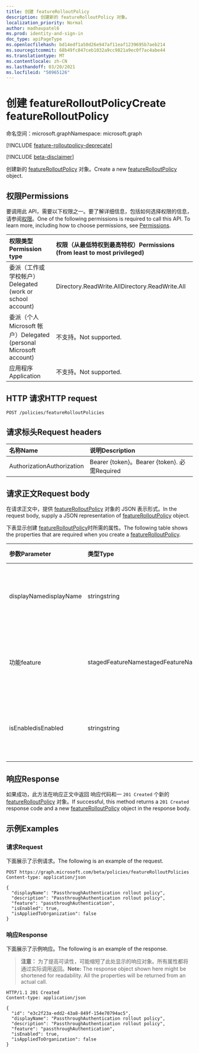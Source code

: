 ```yaml
---
title: 创建 featureRolloutPolicy
description: 创建新的 featureRolloutPolicy 对象。
localization_priority: Normal
author: madhavpatel6
ms.prod: identity-and-sign-in
doc_type: apiPageType
ms.openlocfilehash: bd14edf1a50d26e947af11eaf1239695b7aeb214
ms.sourcegitcommit: 68b49fc847ceb1032a9cc9821a9ec0f7ac4abe44
ms.translationtype: MT
ms.contentlocale: zh-CN
ms.lasthandoff: 03/20/2021
ms.locfileid: "50965126"
---
```

# <a name="create-featurerolloutpolicy"></a><span data-ttu-id="8615f-103">创建 featureRolloutPolicy</span><span class="sxs-lookup"><span data-stu-id="8615f-103">Create featureRolloutPolicy</span></span>

<span data-ttu-id="8615f-104">命名空间：microsoft.graph</span><span class="sxs-lookup"><span data-stu-id="8615f-104">Namespace: microsoft.graph</span></span>

[!INCLUDE [feature-rolloutpolicy-deprecate](../../includes/directory-featurerolloutpolicies-deprecate.md)]

[!INCLUDE [beta-disclaimer](../../includes/beta-disclaimer.md)]

<span data-ttu-id="8615f-105">创建新的 [featureRolloutPolicy](../resources/featurerolloutpolicy.md) 对象。</span><span class="sxs-lookup"><span data-stu-id="8615f-105">Create a new [featureRolloutPolicy](../resources/featurerolloutpolicy.md) object.</span></span>

## <a name="permissions"></a><span data-ttu-id="8615f-106">权限</span><span class="sxs-lookup"><span data-stu-id="8615f-106">Permissions</span></span>

<span data-ttu-id="8615f-p101">要调用此 API，需要以下权限之一。要了解详细信息，包括如何选择权限的信息，请参阅[权限](/graph/permissions-reference)。</span><span class="sxs-lookup"><span data-stu-id="8615f-p101">One of the following permissions is required to call this API. To learn more, including how to choose permissions, see [Permissions](/graph/permissions-reference).</span></span>

| <span data-ttu-id="8615f-109">权限类型</span><span class="sxs-lookup"><span data-stu-id="8615f-109">Permission type</span></span>                        | <span data-ttu-id="8615f-110">权限（从最低特权到最高特权）</span><span class="sxs-lookup"><span data-stu-id="8615f-110">Permissions (from least to most privileged)</span></span> |
|:---------------------------------------|:--------------------------------------------|
| <span data-ttu-id="8615f-111">委派（工作或学校帐户）</span><span class="sxs-lookup"><span data-stu-id="8615f-111">Delegated (work or school account)</span></span>     | <span data-ttu-id="8615f-112">Directory.ReadWrite.All</span><span class="sxs-lookup"><span data-stu-id="8615f-112">Directory.ReadWrite.All</span></span> |
| <span data-ttu-id="8615f-113">委派（个人 Microsoft 帐户）</span><span class="sxs-lookup"><span data-stu-id="8615f-113">Delegated (personal Microsoft account)</span></span> | <span data-ttu-id="8615f-114">不支持。</span><span class="sxs-lookup"><span data-stu-id="8615f-114">Not supported.</span></span> |
| <span data-ttu-id="8615f-115">应用程序</span><span class="sxs-lookup"><span data-stu-id="8615f-115">Application</span></span>                            | <span data-ttu-id="8615f-116">不支持。</span><span class="sxs-lookup"><span data-stu-id="8615f-116">Not supported.</span></span> |

## <a name="http-request"></a><span data-ttu-id="8615f-117">HTTP 请求</span><span class="sxs-lookup"><span data-stu-id="8615f-117">HTTP request</span></span>

<!-- { "blockType": "ignored" } -->

```http
POST /policies/featureRolloutPolicies
```

## <a name="request-headers"></a><span data-ttu-id="8615f-118">请求标头</span><span class="sxs-lookup"><span data-stu-id="8615f-118">Request headers</span></span>

| <span data-ttu-id="8615f-119">名称</span><span class="sxs-lookup"><span data-stu-id="8615f-119">Name</span></span>          | <span data-ttu-id="8615f-120">说明</span><span class="sxs-lookup"><span data-stu-id="8615f-120">Description</span></span>   |
|:--------------|:--------------|
| <span data-ttu-id="8615f-121">Authorization</span><span class="sxs-lookup"><span data-stu-id="8615f-121">Authorization</span></span> | <span data-ttu-id="8615f-122">Bearer {token}。</span><span class="sxs-lookup"><span data-stu-id="8615f-122">Bearer {token}.</span></span> <span data-ttu-id="8615f-123">必需</span><span class="sxs-lookup"><span data-stu-id="8615f-123">Required</span></span> |

## <a name="request-body"></a><span data-ttu-id="8615f-124">请求正文</span><span class="sxs-lookup"><span data-stu-id="8615f-124">Request body</span></span>

<span data-ttu-id="8615f-125">在请求正文中，提供 [featureRolloutPolicy](../resources/featurerolloutpolicy.md) 对象的 JSON 表示形式。</span><span class="sxs-lookup"><span data-stu-id="8615f-125">In the request body, supply a JSON representation of [featureRolloutPolicy](../resources/featurerolloutpolicy.md) object.</span></span>

<span data-ttu-id="8615f-126">下表显示创建 [featureRolloutPolicy](../resources/featurerolloutpolicy.md)时所需的属性。</span><span class="sxs-lookup"><span data-stu-id="8615f-126">The following table shows the properties that are required when you create a [featureRolloutPolicy](../resources/featurerolloutpolicy.md).</span></span>

| <span data-ttu-id="8615f-127">参数</span><span class="sxs-lookup"><span data-stu-id="8615f-127">Parameter</span></span> | <span data-ttu-id="8615f-128">类型</span><span class="sxs-lookup"><span data-stu-id="8615f-128">Type</span></span> | <span data-ttu-id="8615f-129">说明</span><span class="sxs-lookup"><span data-stu-id="8615f-129">Description</span></span>|
|:---------------|:--------|:----------|
|<span data-ttu-id="8615f-130">displayName</span><span class="sxs-lookup"><span data-stu-id="8615f-130">displayName</span></span> |<span data-ttu-id="8615f-131">string</span><span class="sxs-lookup"><span data-stu-id="8615f-131">string</span></span> |<span data-ttu-id="8615f-132">此功能显示名称策略的部署策略。</span><span class="sxs-lookup"><span data-stu-id="8615f-132">The display name for this feature rollout policy.</span></span>|
|<span data-ttu-id="8615f-133">功能</span><span class="sxs-lookup"><span data-stu-id="8615f-133">feature</span></span> |<span data-ttu-id="8615f-134">stagedFeatureName</span><span class="sxs-lookup"><span data-stu-id="8615f-134">stagedFeatureName</span></span> |<span data-ttu-id="8615f-135">将使用此策略推出的功能。</span><span class="sxs-lookup"><span data-stu-id="8615f-135">The feature that would be rolled out using this policy.</span></span>|
|<span data-ttu-id="8615f-136">isEnabled</span><span class="sxs-lookup"><span data-stu-id="8615f-136">isEnabled</span></span> |<span data-ttu-id="8615f-137">string</span><span class="sxs-lookup"><span data-stu-id="8615f-137">string</span></span> |<span data-ttu-id="8615f-138">指示是否启用功能推出。</span><span class="sxs-lookup"><span data-stu-id="8615f-138">Indicates whether the feature rollout is enabled.</span></span>|

## <a name="response"></a><span data-ttu-id="8615f-139">响应</span><span class="sxs-lookup"><span data-stu-id="8615f-139">Response</span></span>

<span data-ttu-id="8615f-140">如果成功，此方法在响应正文中返回 响应代码和一 `201 Created` 个新的 [featureRolloutPolicy](../resources/featurerolloutpolicy.md) 对象。</span><span class="sxs-lookup"><span data-stu-id="8615f-140">If successful, this method returns a `201 Created` response code and a new [featureRolloutPolicy](../resources/featurerolloutpolicy.md) object in the response body.</span></span>

## <a name="examples"></a><span data-ttu-id="8615f-141">示例</span><span class="sxs-lookup"><span data-stu-id="8615f-141">Examples</span></span>

### <a name="request"></a><span data-ttu-id="8615f-142">请求</span><span class="sxs-lookup"><span data-stu-id="8615f-142">Request</span></span>

<span data-ttu-id="8615f-143">下面展示了示例请求。</span><span class="sxs-lookup"><span data-stu-id="8615f-143">The following is an example of the request.</span></span>

<!-- {
  "blockType": "request",
  "name": "create_featurerolloutpolicy_from_policies"
}-->

```http
POST https://graph.microsoft.com/beta/policies/featureRolloutPolicies
Content-type: application/json

{
  "displayName": "PassthroughAuthentication rollout policy",
  "description": "PassthroughAuthentication rollout policy",
  "feature": "passthroughAuthentication",
  "isEnabled": true,
  "isAppliedToOrganization": false
}
```

### <a name="response"></a><span data-ttu-id="8615f-144">响应</span><span class="sxs-lookup"><span data-stu-id="8615f-144">Response</span></span>

<span data-ttu-id="8615f-145">下面展示了示例响应。</span><span class="sxs-lookup"><span data-stu-id="8615f-145">The following is an example of the response.</span></span>

> <span data-ttu-id="8615f-p103">**注意：** 为了提高可读性，可能缩短了此处显示的响应对象。所有属性都将通过实际调用返回。</span><span class="sxs-lookup"><span data-stu-id="8615f-p103">**Note:** The response object shown here might be shortened for readability. All the properties will be returned from an actual call.</span></span>

<!-- {
  "blockType": "response",
  "truncated": true,
  "@odata.type": "microsoft.graph.featureRolloutPolicy"
} -->

```http
HTTP/1.1 201 Created
Content-type: application/json

{
  "id": "e3c2f23a-edd2-43a8-849f-154e70794ac5",
  "displayName": "PassthroughAuthentication rollout policy",
  "description": "PassthroughAuthentication rollout policy",
  "feature": "passthroughAuthentication",
  "isEnabled": true,
  "isAppliedToOrganization": false
}
```

<!-- uuid: 16cd6b66-4b1a-43a1-adaf-3a886856ed98
2019-02-04 14:57:30 UTC -->
<!-- {
  "type": "#page.annotation",
  "description": "Create featureRolloutPolicy",
  "keywords": "",
  "section": "documentation",
  "tocPath": ""
}-->



